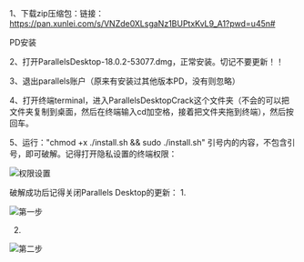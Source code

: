 1、下载zip压缩包：链接：https://pan.xunlei.com/s/VNZde0XLsgaNz1BUPtxKvL9_A1?pwd=u45n#

PD安装

2、打开ParallelsDesktop-18.0.2-53077.dmg，正常安装。切记不要更新！！

3、退出parallels账户（原来有安装过其他版本PD，没有则忽略）

4、打开终端terminal，进入ParallelsDesktopCrack这个文件夹（不会的可以把文件夹复制到桌面，然后在终端输入cd加空格，接着把文件夹拖到终端），然后按回车。

5、运行："chmod +x ./install.sh && sudo ./install.sh" 引号内的内容，不包含引号，即可破解。记得打开隐私设置的终端权限：

![权限设置](https://img-blog.csdnimg.cn/bc1a46f767254122b9e5a1ee6bcae105.png)

破解成功后记得关闭Parallels Desktop的更新：
1.

![第一步](https://img-blog.csdnimg.cn/c235e746815b422283f49e4a70bcd6fd.png)

2.

![第二步](https://img-blog.csdnimg.cn/5ac5595aef194dd4a9896033cb7a4d77.png)

